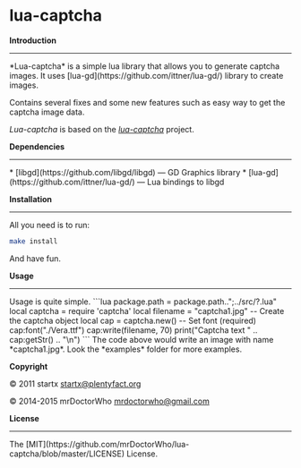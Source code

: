 lua-captcha
======

**Introduction**
<hr/>
*Lua-captcha* is a simple lua library that allows you to generate captcha images. It uses [lua-gd](https://github.com/ittner/lua-gd/) library to create images.

Contains several fixes and some new features such as easy way to get the captcha image data.

*Lua-captcha* is based on the *[lua-captcha](http://projects.plentyfact.org/projects/lua-captcha/wiki)* project.

**Dependencies**
<hr/>
* [libgd](https://github.com/libgd/libgd) — GD Graphics library
* [lua-gd](https://github.com/ittner/lua-gd/) — Lua bindings to libgd

**Installation**
<hr/>
All you need is to run:

```bash
make install
```
And have fun.

**Usage**
<hr/>
Usage is quite simple.
```lua
package.path = package.path..";../src/?.lua"
local captcha = require 'captcha'
local filename = "captcha1.jpg"
-- Create the captcha object
local cap = captcha.new()
-- Set font (required)
cap:font("./Vera.ttf")
cap:write(filename, 70)
print("Captcha text " .. cap:getStr() .. "\n")
```
The code above would write an image with name *captcha1.jpg*.
Look the *examples* folder for more examples.

**Copyright**

© 2011 startx <startx@plentyfact.org>

© 2014-2015 mrDoctorWho <mrdoctorwho@gmail.com>

**License**
<hr/>
The [MIT](https://github.com/mrDoctorWho/lua-captcha/blob/master/LICENSE) License.
